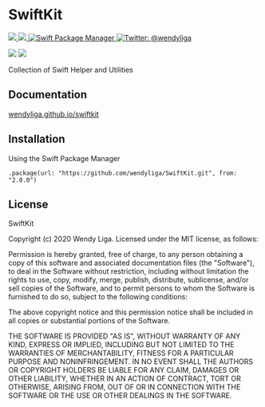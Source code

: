 # SwiftKit

<p align="left">
    <a href="https://github.com/wendyliga/SwiftKit/actions/workflows/ci.yml">
        <img src="https://github.com/wendyliga/SwiftKit/actions/workflows/ci.yml/badge.svg"/>
    </a>
    <a href="https://codecov.io/gh/wendyliga/SwiftKit">
        <img src="https://codecov.io/gh/wendyliga/SwiftKit/branch/main/graph/badge.svg?token=0OLMG26N48"/>
    </a>
    <a href="https://swift.org/package-manager">
        <img src="https://img.shields.io/badge/spm-compatible-brightgreen.svg?style=flat" alt="Swift Package Manager" />
    </a>
    <a href="https://twitter.com/wendyliga">
        <img src="https://img.shields.io/badge/contact-@wendyliga-blue.svg?style=flat" alt="Twitter: @wendyliga" />
    </a>
</p>

[![](https://img.shields.io/endpoint?url=https%3A%2F%2Fswiftpackageindex.com%2Fapi%2Fpackages%2Fwendyliga%2FSwiftKit%2Fbadge%3Ftype%3Dswift-versions)](https://swiftpackageindex.com/wendyliga/SwiftKit) [![](https://img.shields.io/endpoint?url=https%3A%2F%2Fswiftpackageindex.com%2Fapi%2Fpackages%2Fwendyliga%2FSwiftKit%2Fbadge%3Ftype%3Dplatforms)](https://swiftpackageindex.com/wendyliga/SwiftKit)

Collection of Swift Helper and Utilities

## Documentation
[wendyliga.github.io/swiftkit](https://wendyliga.github.io/swiftkit)

## Installation
Using the Swift Package Manager

```
.package(url: "https://github.com/wendyliga/SwiftKit.git", from: "2.0.0")
```

## License

SwiftKit

Copyright (c) 2020 Wendy Liga. Licensed under the MIT license, as follows:

Permission is hereby granted, free of charge, to any person obtaining a copy
of this software and associated documentation files (the "Software"), to deal
in the Software without restriction, including without limitation the rights
to use, copy, modify, merge, publish, distribute, sublicense, and/or sell
copies of the Software, and to permit persons to whom the Software is
furnished to do so, subject to the following conditions:

The above copyright notice and this permission notice shall be included in all
copies or substantial portions of the Software.
 
THE SOFTWARE IS PROVIDED "AS IS", WITHOUT WARRANTY OF ANY KIND, EXPRESS OR
IMPLIED, INCLUDING BUT NOT LIMITED TO THE WARRANTIES OF MERCHANTABILITY,
FITNESS FOR A PARTICULAR PURPOSE AND NONINFRINGEMENT. IN NO EVENT SHALL THE
AUTHORS OR COPYRIGHT HOLDERS BE LIABLE FOR ANY CLAIM, DAMAGES OR OTHER
LIABILITY, WHETHER IN AN ACTION OF CONTRACT, TORT OR OTHERWISE, ARISING FROM,
OUT OF OR IN CONNECTION WITH THE SOFTWARE OR THE USE OR OTHER DEALINGS IN THE
SOFTWARE.
